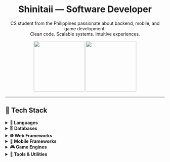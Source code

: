 <h1 align="center">Shinitaii — Software Developer</h1>
<p align="center">
    CS student from the Philippines passionate about backend, mobile, and game development.<br />
    Clean code. Scalable systems. Intuitive experiences.
</p>

<div align="center">
    <img height="160em" src="https://github-readme-stats.vercel.app/api?username=Shinitaii&show_icons=true&count_private=true&theme=dracula&hide=issues&hide_border=true" />
    <img height="160em" src="https://github-readme-stats.vercel.app/api/top-langs/?username=Shinitaii&layout=compact&theme=dracula&hide_border=true" />
</div>

---

## 🧰 Tech Stack

<details>
    <summary><b>📝 Languages</b></summary>
    <br />
    <table>
        <tr align="center">
            <td><img src="https://cdn.jsdelivr.net/gh/devicons/devicon/icons/java/java-original.svg" height="30"><br/>Java</td>
            <td><img src="https://cdn.jsdelivr.net/gh/devicons/devicon/icons/csharp/csharp-original.svg" height="30"><br/>C#</td>
            <td><img src="https://cdn.jsdelivr.net/gh/devicons/devicon/icons/javascript/javascript-original.svg" height="30"><br/>JavaScript</td>
            <td><img src="https://cdn.jsdelivr.net/gh/devicons/devicon/icons/typescript/typescript-original.svg" height="30"><br/>TypeScript</td>
            <td><img src="https://cdn.jsdelivr.net/gh/devicons/devicon/icons/dart/dart-original.svg" height="30"><br/>Dart</td>
            <td><img src="https://cdn.jsdelivr.net/gh/devicons/devicon/icons/python/python-original.svg" height="30"><br/>Python</td>
            <td><img src="https://cdn.jsdelivr.net/gh/devicons/devicon/icons/html5/html5-original.svg" height="30"><br/>HTML</td>
            <td><img src="https://cdn.jsdelivr.net/gh/devicons/devicon/icons/css3/css3-original.svg" height="30"><br/>CSS</td>
            <td><img src="https://cdn.jsdelivr.net/gh/devicons/devicon/icons/php/php-original.svg" height="30"><br/>PHP</td>
            <td><img src="https://cdn.jsdelivr.net/gh/devicons/devicon/icons/kotlin/kotlin-original.svg" height="30"><br/>Kotlin</td>
        </tr>
    </table>
</details>
<details>
    <summary><b>🗄️ Databases</b></summary>
    <br />
    <table>
        <tr align="center">
            <td><img src="https://cdn.jsdelivr.net/gh/devicons/devicon/icons/mysql/mysql-original.svg" height="30"><br />MySQL</td>
            <td><img src="https://cdn.jsdelivr.net/gh/devicons/devicon/icons/postgresql/postgresql-original.svg" height="30"><br />PostgreSQL</td>
            <td><img src="https://cdn.jsdelivr.net/gh/devicons/devicon/icons/sqldeveloper/sqldeveloper-original.svg" height="30"><br />SQL Developer</td>
            <td><img src="https://cdn.jsdelivr.net/gh/devicons/devicon/icons/mongodb/mongodb-original.svg" height="30"><br />MongoDB</td>
            <td><img src="https://cdn.jsdelivr.net/gh/devicons/devicon/icons/firebase/firebase-original.svg" height="30"><br />Firebase</td>
        </tr>
    </table>
</details>

<details>
    <summary><b>🌐 Web Frameworks</b></summary>
    <br />
    <table>
        <tr align="center">
            <td><img src="https://cdn.jsdelivr.net/gh/devicons/devicon/icons/express/express-original.svg" height="30"><br/>Express</td>
            <td><img src="https://cdn.jsdelivr.net/gh/devicons/devicon/icons/react/react-original.svg" height="30"><br/>React</td>
            <td><img src="https://cdn.jsdelivr.net/gh/devicons/devicon/icons/nextjs/nextjs-original.svg" height="30"><br/>Next.js</td>
            <td><img src="https://cdn.jsdelivr.net/gh/devicons/devicon/icons/svelte/svelte-original.svg" height="30"><br/>Svelte</td>
            <td><img src="https://cdn.jsdelivr.net/gh/devicons/devicon/icons/codeigniter/codeigniter-plain.svg" height="30"><br/>CodeIgniter</td>
            <td><img src="https://cdn.jsdelivr.net/gh/devicons/devicon/icons/spring/spring-original.svg" height="30"><br/>Spring Boot</td>
        </tr>
    </table>
</details>

<details>
    <summary><b>📱 Mobile Frameworks</b></summary>
    <br />
    <table>
        <tr align="center">
            <td><img src="https://cdn.jsdelivr.net/gh/devicons/devicon/icons/flutter/flutter-original.svg" height="30"><br/>Flutter</td>
        </tr>
    </table>
</details>

<details>
    <summary><b>🎮 Game Engines</b></summary>
    <br />
    <table>
        <tr align="center">
            <td><img src="https://cdn.jsdelivr.net/gh/devicons/devicon/icons/unity/unity-original.svg" height="30"><br/>Unity</td>
            <td><img src="https://cdn.jsdelivr.net/gh/devicons/devicon/icons/godot/godot-original.svg" height="30"><br/>Godot</td>
        </tr>
    </table>
</details>

<details>
    <summary><b>🔧 Tools & Utilities</b></summary>
    <br />
    <table>
        <tr align="center">
            <td><img src="https://cdn.jsdelivr.net/gh/devicons/devicon/icons/docker/docker-original.svg" height="30"><br/>Docker</td>
            <td><img src="https://cdn.jsdelivr.net/gh/devicons/devicon/icons/nodejs/nodejs-original.svg" height="30"><br/>Node.js</td>
            <td><img src="https://cdn.jsdelivr.net/gh/devicons/devicon/icons/npm/npm-original-wordmark.svg" height="30"><br/>npm</td>
            <td><img src="https://cdn.jsdelivr.net/gh/devicons/devicon/icons/composer/composer-original.svg" height="30"><br/>Composer</td>
            <td><img src="https://cdn.jsdelivr.net/gh/devicons/devicon/icons/git/git-original.svg" height="30"><br/>Git</td>
            <td><img src="https://cdn.jsdelivr.net/gh/devicons/devicon/icons/postman/postman-original.svg" height="30"><br/>Postman</td>
            <td><img src="https://cdn.jsdelivr.net/gh/devicons/devicon/icons/vscode/vscode-original.svg" height="30"><br/>VS Code</td>
            <td><img src="https://cdn.jsdelivr.net/gh/devicons/devicon/icons/androidstudio/androidstudio-original.svg" height="30"><br/>Android Studio</td>
            <td><img src="https://cdn.jsdelivr.net/gh/devicons/devicon/icons/intellij/intellij-original.svg" height="30"><br/>IntelliJ</td>
            <td><img src="https://cdn.jsdelivr.net/gh/devicons/devicon/icons/visualstudio/visualstudio-plain.svg" height="30"><br/>Visual Studio</td>
            <td><img src="https://cdn.jsdelivr.net/gh/devicons/devicon/icons/maven/maven-original.svg" height="30"><br/>Maven</td>
        </tr>
    </table>
</details>
